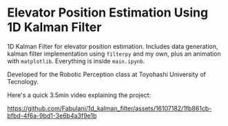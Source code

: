 # Elevator Position Estimation Using 1D Kalman Filter

1D Kalman Filter for elevator position estimation. Includes data generation, kalman filter implementation using `filterpy` and my own, plus an animation with `matplotlib`. Everything is inside `main.ipynb`.

Developed for the Robotic Perception class at Toyohashi University of Tecnology.

Here's a quick 3.5min video explaining the project:

https://github.com/Fabulani/1d_kalman_filter/assets/16107182/1fb861cb-bfbd-4f6a-9bd1-3e6b4a3f9e1b
